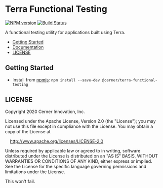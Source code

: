 # Terra Functional Testing

[![NPM version](https://badgen.net/npm/v/@cerner/terra-functional-testing)](https://www.npmjs.com/package/@cerner/terra-functional-testing)
[![Build Status](https://badgen.net/travis/cerner/terra-toolkit)](https://travis-ci.com/cerner/terra-toolkit)

A functional testing utility for applications built using Terra.

- [Getting Started](#getting-started)
- [Documentation](https://github.com/cerner/terra-toolkit/tree/main/packages/terra-functional-testing/README.md)
- [LICENSE](#license)

## Getting Started

- Install from [npmjs](https://www.npmjs.com): `npm install --save-dev @cerner/terra-functional-testing`

## LICENSE

Copyright 2020 Cerner Innovation, Inc.

Licensed under the Apache License, Version 2.0 (the "License"); you may not use this file except in compliance with the License. You may obtain a copy of the License at

&nbsp;&nbsp;&nbsp;&nbsp;http://www.apache.org/licenses/LICENSE-2.0

Unless required by applicable law or agreed to in writing, software distributed under the License is distributed on an "AS IS" BASIS, WITHOUT WARRANTIES OR CONDITIONS OF ANY KIND, either express or implied. See the License for the specific language governing permissions and limitations under the License.

This won't fail.